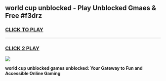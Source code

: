
## world cup unblocked - Play Unblocked Gmaes & Free #f3drz
<h3>
<a href="https://news.freeplayer.one?title=world_cup_unblocked&ref=03M">CLICK TO PLAY</a></h3>
<hr>

<h3>
<a href="https://news.freeplayer.one?title=world_cup_unblocked&ref=03M">CLICK 2 PLAY</a>
  
</h3>

<a href="https://news.freeplayer.one?title=world_cup_unblocked&ref=03M"><img src="https://clearcache.store/games.png"></a>


**world cup unblocked games unblocked: Your Gateway to Fun and Accessible Online Gaming**
